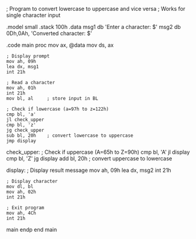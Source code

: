 ; Program to convert lowercase to uppercase and vice versa
; Works for single character input

.model small
.stack 100h
.data
    msg1 db 'Enter a character: $'
    msg2 db 0Dh,0Ah, 'Converted character: $'

.code
main proc
    mov ax, @data
    mov ds, ax

    ; Display prompt
    mov ah, 09h
    lea dx, msg1
    int 21h

    ; Read a character
    mov ah, 01h
    int 21h
    mov bl, al     ; store input in BL

    ; Check if lowercase (a=97h to z=122h)
    cmp bl, 'a'
    jl check_upper
    cmp bl, 'z'
    jg check_upper
    sub bl, 20h    ; convert lowercase to uppercase
    jmp display

check_upper:
    ; Check if uppercase (A=65h to Z=90h)
    cmp bl, 'A'
    jl display
    cmp bl, 'Z'
    jg display
    add bl, 20h    ; convert uppercase to lowercase

display:
    ; Display result message
    mov ah, 09h
    lea dx, msg2
    int 21h

    ; Display character
    mov dl, bl
    mov ah, 02h
    int 21h

    ; Exit program
    mov ah, 4Ch
    int 21h
main endp
end main




